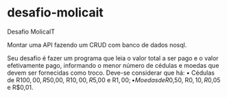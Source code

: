 # desafio-molicait
Desafio MolicaIT

Montar uma API fazendo um CRUD com banco de dados nosql.

Seu desafio é fazer um programa que leia o valor total a ser pago e o valor efetivamente pago,
informando o menor número de cédulas e moedas que devem ser fornecidas como troco.
Deve-se considerar que há:
• Cédulas de R$100,00, R$50,00, R$10,00, R$5,00 e R$1,00;
• Moedas de R$0,50, R$0,10, R$0,05 e R$0,01.
